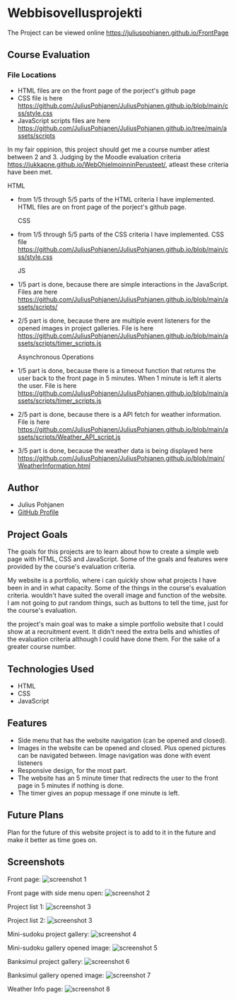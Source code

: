 # Webbisovellusprojekti

The Project can be viewed online https://juliuspohjanen.github.io/FrontPage

## Course Evaluation

### File Locations
- HTML files are on the front page of the porject's github page
- CSS file is here https://github.com/JuliusPohjanen/JuliusPohjanen.github.io/blob/main/css/style.css
- JavaScript scripts files are here https://github.com/JuliusPohjanen/JuliusPohjanen.github.io/tree/main/assets/scripts

In my fair oppinion, this project should get me a course number atlest between 2 and 3. 
Judging by the Moodle evaluation criteria https://jukkapne.github.io/WebOhjelmoinninPerusteet/, atleast these criteria have been met.

  HTML
- from 1/5 through 5/5 parts of the HTML criteria I have implemented. HTML files are on front page of the porject's github page.
  
  
  CSS
- from 1/5 through 5/5 parts of the CSS criteria I have implemented. CSS file https://github.com/JuliusPohjanen/JuliusPohjanen.github.io/blob/main/css/style.css
  
  
  JS
- 1/5 part is done, because there are simple interactions in the JavaScript. Files are here https://github.com/JuliusPohjanen/JuliusPohjanen.github.io/blob/main/assets/scripts/
- 2/5 part is done, because there are multiple event listeners for the opened images in project galleries. File is here https://github.com/JuliusPohjanen/JuliusPohjanen.github.io/blob/main/assets/scripts/timer_scripts.js
  
  
  Asynchronous Operations
- 1/5 part is done, because there is a timeout function that returns the user back to the front page in 5 minutes.
  When 1 minute is left it alerts the user. File is here https://github.com/JuliusPohjanen/JuliusPohjanen.github.io/blob/main/assets/scripts/timer_scripts.js
- 2/5 part is done, because there is a API fetch for weather information. File is here https://github.com/JuliusPohjanen/JuliusPohjanen.github.io/blob/main/assets/scripts/Weather_API_script.js
- 3/5 part is done, because the weather data is being displayed here https://github.com/JuliusPohjanen/JuliusPohjanen.github.io/blob/main/WeatherInformation.html

## Author

- Julius Pohjanen
- [GitHub Profile](https://github.com/JuliusPohjanen)

## Project Goals

The goals for this projects are to learn about how to create a simple web page with HTML, CSS and JavaScript.
Some of the goals and features were provided by the course's evaluation criteria. 

My website is a portfolio, where i can quickly show what projects I have been in and in what capacity.
Some of the things in the course's evaluation criteria. wouldn't have suited the overall image and function of the website.
I am not going to put random things, such as buttons to tell the time, just for the course's evaluation.

the project's main goal was to make a simple portfolio website that I could show at a recruitment event. 
It didn't need the extra bells and whistles of the evaluation criteria although I could have done them. For the sake of
a greater course number.

## Technologies Used

- HTML
- CSS
- JavaScript

## Features

- Side menu that has the website navigation (can be opened and closed).
- Images in the website can be opened and closed. Plus opened pictures can be navigated between.
  Image navigation was done with event listeners
- Responsive design, for the most part.
- The website has an 5 minute timer that redirects the user to the front page in 5 minutes if nothing is done.
- The timer gives an popup message if one minute is left.

## Future Plans

Plan for the future of this website project is to add to it in the future and make it better as time goes on.

## Screenshots
Front page:
![screenshot 1](https://github.com/JuliusPohjanen/JuliusPohjanen.github.io/blob/main/assets/pictures/Frontpage.jpg)

Front page with side menu open:
![screenshot 2](https://github.com/JuliusPohjanen/JuliusPohjanen.github.io/blob/main/assets/pictures/Frontpage_sidemenu.jpg)

Project list 1:
![screenshot 3](https://github.com/JuliusPohjanen/JuliusPohjanen.github.io/blob/main/assets/pictures/projectlist1.jpg)

Project list 2:
![screenshot 3](https://github.com/JuliusPohjanen/JuliusPohjanen.github.io/blob/main/assets/pictures/projectlist2.jpg)

Mini-sudoku project gallery:
![screenshot 4](https://github.com/JuliusPohjanen/JuliusPohjanen.github.io/blob/main/assets/pictures/minisudokugallery.jpg)

Mini-sudoku gallery opened image:
![screenshot 5](https://github.com/JuliusPohjanen/JuliusPohjanen.github.io/blob/main/assets/pictures/minisudokuopenedimage.jpg)

Banksimul project gallery:
![screenshot 6](https://github.com/JuliusPohjanen/JuliusPohjanen.github.io/blob/main/assets/pictures/banksimulgallery.jpg)

Banksimul gallery opened image:
![screenshot 7](https://github.com/JuliusPohjanen/JuliusPohjanen.github.io/blob/main/assets/pictures/banksimulopenedimage.jpg)

Weather Info page:
![screenshot 8](https://github.com/JuliusPohjanen/JuliusPohjanen.github.io/blob/main/assets/pictures/WeatherInfo.jpg)
